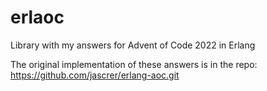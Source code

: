 # erlaoc
Library with my answers for Advent of Code 2022 in Erlang

The original implementation of these answers is in the repo: https://github.com/jascrer/erlang-aoc.git
